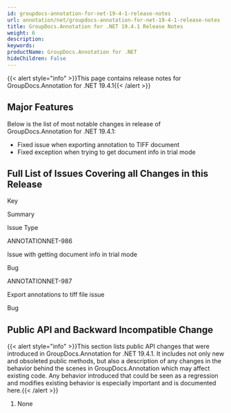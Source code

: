 ```yaml
---
id: groupdocs-annotation-for-net-19-4-1-release-notes
url: annotation/net/groupdocs-annotation-for-net-19-4-1-release-notes
title: GroupDocs.Annotation for .NET 19.4.1 Release Notes
weight: 6
description: 
keywords: 
productName: GroupDocs.Annotation for .NET
hideChildren: False
---
```

{{< alert style="info" >}}This page contains release notes for GroupDocs.Annotation for .NET 19.4.1{{< /alert >}}

## Major Features

Below is the list of most notable changes in release of GroupDocs.Annotation for .NET 19.4.1:

*   Fixed issue when exporting annotation to TIFF document
*   Fixed exception when trying to get document info in trial mode

## Full List of Issues Covering all Changes in this Release

Key

Summary

Issue Type

ANNOTATIONNET-986

Issue with getting document info in trial mode

Bug

ANNOTATIONNET-987

Export annotations to tiff file issue

Bug

## Public API and Backward Incompatible Change

{{< alert style="info" >}}This section lists public API changes that were introduced in GroupDocs.Annotation for .NET 19.4.1. It includes not only new and obsoleted public methods, but also a description of any changes in the behavior behind the scenes in GroupDocs.Annotation which may affect existing code. Any behavior introduced that could be seen as a regression and modifies existing behavior is especially important and is documented here.{{< /alert >}}

1.  None
